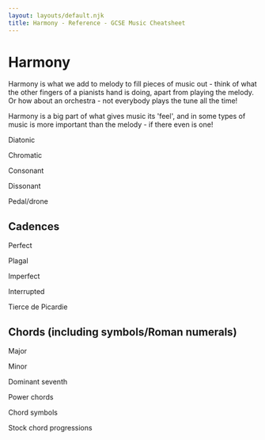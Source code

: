 ```yaml
---
layout: layouts/default.njk
title: Harmony - Reference - GCSE Music Cheatsheet
---
```


# Harmony

Harmony is what we add to melody to fill pieces of music out - think of what the other fingers of a pianists hand is doing, apart from playing the melody. Or how about an orchestra - not everybody plays the tune all the time!

Harmony is a big part of what gives music its 'feel', and in some types of music is more important than the melody - if there even is one!

Diatonic

Chromatic

Consonant

Dissonant

Pedal/drone

## Cadences

Perfect

Plagal

Imperfect

Interrupted

Tierce de Picardie

## Chords (including symbols/Roman numerals)

Major

Minor

Dominant seventh

Power chords

Chord symbols

Stock chord progressions